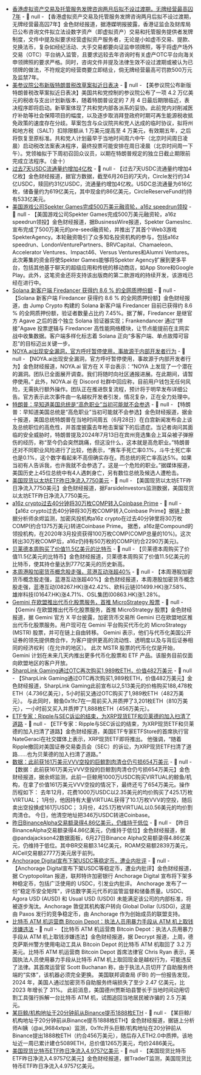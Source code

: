 - [香港虚拟资产交易及托管服务发牌咨询两月后拟不设过渡期，无牌经营最高囚7年](https://news.mingpao.com/pns/%E7%B6%93%E6%BF%9F/article/20250628/s00004/1751044051095) - 📰 null - 【香港虚拟资产交易及托管服务发牌咨询两月后拟不设过渡期，无牌经营最高囚7年】金色财经报道，据港媒明报披露，香港证监会及财库局已公布咨询文件拟立法设数字资产（即虚拟资产）交易和托管服务提供者发牌制度，文件中提及拟要求经营虚拟资产服务者，无论是小如虚币交易、提款、兑换法币，复杂如经纪活动、大手交易都要向证监申领牌照，等于将虚产场外交易（OTC）平台纳入监管，且要求远较去年咨询时有关虚产OTC平台向海关申领牌照的要求严格。同时，咨询文件并提及法律生效不设过渡期或被认为已领牌的做法，不符规定的经营商要立即结业，倘无牌经营最高可罚款500万元及监禁7年。
- [美参议院公布新版特朗普税改草案拟近日表决]() - 📰 null - 【美参议院公布新版特朗普税改草案拟近日表决】美国共和党控制的参议院公布了一项 4.2 万亿美元的税收与支出计划新版本，随着特朗普设定的 7 月 4 日最后期限临近，表决程序即将启动。新草案体现了共和党内部各派系的妥协。此前党内对削减医疗补助等社会保障项目的幅度，以及逐步取消拜登政府时期可再生能源税收抵免政策的速度存在分歧。草案包含与众议院共和党人达成的临时协议，拟将州和地方税（SALT）扣除限额从 1 万美元提高至 4 万美元，有效期五年，之后将恢复至原标准。共和党人计划最早于当地时间周六中午（北京时间周日凌晨）启动税改法案表决程序，最终投票可能安排在周日凌晨（北京时间周一下午）。党领袖拟于下周初召回众议员，以期在特朗普规定的独立日截止期限前完成立法程序。（金十）
- [过去7天USDC流通量约增加4亿枚](https://www.circle.com/transparency) - 📰 null - 【过去7天USDC流通量约增加4亿枚】金色财经报道，据官方数据，截至6月26日的7天内，Circle发行约34亿USDC，赎回约31亿USDC，流通量约增加4亿枚。USDC总流通量为616亿枚，储备量约为619亿美元，其中现金约86亿美元，CircleReserveFund约持有533亿美元。
- [美国游戏公司Spekter Games完成500万美元融资轮，a16z speedrun领投](https://www.businesswire.com/news/home/20250626950533/en/Spekter-Games-Raises-%245-Million-to-Launch-Spekter-Agency-a-Web3-Enhanced-Roguelite-Game-on-Telegram) - 📰 null - 【美国游戏公司Spekter Games完成500万美元融资轮，a16z speedrun领投】金色财经报道，据BusinessWire报道，Spekter GamesInc.宣布完成了500万美元的pre-seed融资轮，并推出了其首个Web3游戏SpekterAgency。本轮融资吸引了众多知名投资机构的参与，包括a16z speedrun、LondonVenturePartners、BRVCapital、Chamaeleon、Accelerator Ventures、Impact46、Versus Ventures和Alumni Ventures。 
此次筹集的资金将使Spekter Games能够将Spekter Agency扩展到更多平台，包括其他基于聊天的超级应用和传统的移动商店，如App Store和Google Play。此外，这笔资金还将支持该出版商的第二款游戏的持续开发，该游戏已经在进行中。
- [Solana 新客户端 Firedancer 获得约 8.6 % 的全网质押份额](https://delegation.firedancer.io/validators) - 📰 null - 【Solana 新客户端 Firedancer 获得约 8.6 % 的全网质押份额】金色财经报道，由 Jump Crypto 构建的 Solana 新客户端 Firedancer 目前已获得约 8.6 % 的全网质押份额，验证者数量占比约 7.45%。据了解，Firedancer 是继官方 Agave 之后的首个独立 Solana 验证器实现；Frankendancer 通过“拼接”Agave 投票逻辑与 Firedancer 高性能网络模块，让节点能提前在主网实战中收集数据。客户端多样化标志着 Solana 正向“多客户端、单点故障可容忍”的目标迈出关键一步。
- [NOYA.ai出现安全漏洞，官方呼吁暂停使用，事故源于内部开发者行为](https://x.com/NetworkNoya/status/1938601833469198350) - 📰 null - 【NOYA.ai出现安全漏洞，官方呼吁暂停使用，事故源于内部开发者行为】金色财经报道，NOYA.ai 官方在 X 平台表示：“NOYA 上发现了一个潜在的漏洞。团队已全面展开调查。我们将随时向社区通报进展。在此期间，请暂停使用。” 此外，NOYA.ai 在 Discord 社群中回应称，目前用户钱包无任何风险，无需执行额外操作。团队正在推进恢复流程，预计将于明早发布详细公告。官方表示此次事件由一名越权开发者引发，情况复杂，正在全力处理中。
- [特朗普：早知道美国总统是“高危职业”当初可能就不会参选]() - 📰 null - 【特朗普：早知道美国总统是“高危职业”当初可能就不会参选】金色财经报道，据金十报道，美国总统特朗普在当地时间周五（6月28日）在白宫新闻发布会上谈及总统职位的高危性，并首度披露去年枪击案留下的后遗症。当记者询问其面临的安全威胁时，特朗普提及2024年7月13日在宾州竞选集会上耳朵被子弹擦伤的经历，称“至今仍会突然跳痛，但这没什么，这本就是高危职业。”特朗普还对不同职业风险进行了比较，他表示，“赛车手死亡率0.1%，斗牛士死亡率也是0.1%，这个数字看起来不高但确实存在。而总统的死亡率高达5%。如果当初有人告诉我，也许我就不会参选了。这是一个危险的职业。”据媒体报道，美国历史上45位总统中有4人遇刺身亡，另有数位总统及候选人遭枪击。
- [美国现货以太坊ETF昨日净流入7750美元]() - 📰 null - 【美国现货以太坊ETF昨日净流入7750美元】金色财经报道，据FarsideInvestors监测数据，美国现货以太坊ETF昨日净流入7750美元。
- [a16z crypto过去40分钟将30万枚COMP转入Coinbase Prime](https://x.com/EmberCN/status/1938805233515405462) - 📰 null - 【a16z crypto过去40分钟将30万枚COMP转入Coinbase Prime】据链上数据分析师余烬监测，加密风投机构a16z crypto在过去40分钟里将30万枚COMP(约合1375万美元)转进Coinbase Prime。 
据悉，a16z是Compound的领投机构，在2020年3月投资获得100万枚COMP(COMP总量的10%)。这次转出30万枚COMP后，a16z仍持有50万枚的COMP(约合2290万美元)。
- [贝莱德本周购买了价值11.5亿美元的比特币](https://x.com/Cointelegraph/status/1938794530242740722) - 📰 null - 【贝莱德本周购买了价值11.5亿美元的比特币】金色财经报道，贝莱德本周购买了价值11.5亿美元的比特币，使其持仓量达到777亿美元的历史新高。
- [本周港股加密货币概念股走强，蓝港互动涨超40%]() - 📰 null - 【本周港股加密货币概念股走强，蓝港互动涨超40%】金色财经报道，本周港股加密货币概念股走强，蓝港互动(08267.HK)涨42.42%、欧科云链(01499.HK)涨7.58%、雄岸科技(01647.HK)涨4.71%、OSL集团(00863.HK)涨1.28%。
- [Gemini 在欧盟推出代币化股票服务，首推 MicroStrategy 股票](https://x.com/Gemini/status/1938688845597577591) - 📰 null - 【Gemini 在欧盟推出代币化股票服务，首推 MicroStrategy 股票】金色财经报道，据 Gemini 官方 X 平台披露，加密货币交易所 Gemini 已在欧盟地区推出代币化股票服务。用户现可在 Gemini 平台购买代币化的 MicroStrategy (MSTR) 股票，并可在链上自由转移。 
Gemini 表示，他们与代币化美国公开证券的领先提供商合作，为客户提供更高的流动性、透明度以及与背后证券相同的经济权利（在允许的地区）。 
此次 MSTR 股票的代币化仅是开始，Gemini 计划在未来几天内推出更多代币化股票和 ETF 产品。该服务目前仅面向欧盟地区的客户开放。
- [SharpLink Gaming通过OTC再次购买1,989枚ETH，价值482万美元](https://x.com/lookonchain/status/1938789843448090959) - 📰 null - 【SharpLink Gaming通过OTC再次购买1,989枚ETH，价值482万美元】金色财经报道，SharpLink Gaming此前宣布以2,513美元的价格购买188,478枚ETH（4.736亿美元），5小时前又通过OTC购买了1,989枚ETH（482万美元）。 
与此同时，鲸鱼0x1fc7在一周前买入并质押了3,201枚ETH（810万美元），一小时前又买入并质押了1,888枚ETH（456万美元）。
- [ETF专家：Ripple与SEC诉讼的结束，为XRP现货ETF和贝莱德的加入扫清了道路](https://x.com/NateGeraci/status/1938770338411905171) - 📰 null - 【ETF专家：Ripple与SEC诉讼的结束，为XRP现货ETF和贝莱德的加入扫清了道路】金色财经报道，美国ETF专家ETFStore的首席执行官NateGeraci在社交媒体上表示，XRP现货ETF即将推出。 
他强调，“随着Ripple撤回对美国证券交易委员会（SEC）的诉讼，为XRP现货ETF扫清了道路……也为贝莱德的加入扫清了道路。”
- [数据：此前获161万美元VVV空投的巨鲸割肉清仓仍亏损654万美元](https://x.com/EmberCN/status/1938779539666280694) - 📰 null - 【数据：此前获161万美元VVV空投的巨鲸割肉清仓仍亏损654万美元】金色财经报道，据余烬监测，此前一巨鲸用1000万USDC购买VIRTUAL的鲸鱼/机构，在拿了价值161万美元VVV空投的情况下，最终还亏了654万美元。操作历程如下： 
去年12月，花费1000万USDC以2.35美元的均价购买了425.1万枚VIRTUAL； 
1月份，他因持有大量VIRTUAL获得了10.1万枚VVV的空投，随后卖出空投换成161万USDC； 
3月份，425.1万枚VIRTUAL以0.56美元的均价割肉清仓。 
今日，他清空地址把346万USDC转进Coinbase。
- [昨日BinanceAlpha交易额录得4.86亿美元，仍维持于低位](https://dune.com/pandajackson42/binance-alpha-20-purchase-dex-tokens-directly-on-binance-cex) - 📰 null - 【昨日BinanceAlpha交易额录得4.86亿美元，仍维持于低位】金色财经报道，据@pandajackson42数据面板，6月27日Binance Alpha交易额录得4.86亿美元，仍维持于低位。其中BR交易额3.14亿美元，ROAM交易额2839万美元，AICell交易额2777万美元居于前列。
- [Anchorage Digital宣布下架USDC等稳定币，遭业内批评](https://www.cryptopolitan.com/anchorage-slammed-over-delistings/) - 📰 null - 【Anchorage Digital宣布下架USDC等稳定币，遭业内批评】金色财经报道，据 Cryptopolitan 报道，联邦特许加密银行 Anchorage Digital 宣布将下架多种稳定币，包括广泛使用的 USDC，引发业内批评。 
Anchorage 发布了一份"稳定币安全矩阵"，评估数字美元代币的监管监督和储备质量。USDC、Agora USD (AUSD) 和 Usual USD (USD0) 未能满足该公司的内部标准，将被逐步淘汰。Anchorage 敦促其机构客户转向 Global Dollar (USDG)，这是由 Paxos 发行的竞争稳定币，由 Anchorage 作为创始成员的联盟支持。
- [比特币 ATM 机运营商 Bitcoin Depot：执法人员用暴力手段从 ATM 机上取钱涉嫌违法](https://decrypt.co/327503/rogue-police-are-destroying-bitcoin-atms-bitcoin-depot-legal-chief) - 📰 null - 【比特币 ATM 机运营商 Bitcoin Depot：执法人员用暴力手段从 ATM 机上取钱涉嫌违法】金色财经报道，据 Decrypt 报道，上周，德克萨斯州警方使用电动工具从 Bitcoin Depot 的比特币 ATM 机取回了 3.2 万美元。比特币 ATM 机运营商 Bitcoin Depot 首席法律官 Chris Ryan 表示，美国执法人员使用暴力手段从比特币 ATM 机上取回现金是越权行为，可能违反了法律。其首席运营官 Scott Buchanan 称，由于执法人员切开了自助服务终端的“实体”，该机器必须完全更换。 
美国联邦调查局 (FBI) 的一份报告发现，2024 年，美国人通过加密货币自助服务终端损失了至少 2.47 亿美元，比 2023 年增长了 31%。 
此前消息，美国德州贾斯珀县警长于当地时间动用切割工具强行拆解一台比特币 ATM 机，试图追回当地居民被诈骗的 2.5 万美元。
- [某巨鲸/机构地址于20分钟前从Binance提币1888枚ETH](https://x.com/ai_9684xtpa/status/1938777609103647110) - 📰 null - 【某巨鲸/机构地址于20分钟前从Binance提币1888枚ETH】金色财经报道，据链上分析师Ai姨（@ai_9684xtpa）监测，0x1fc开头巨鲸/机构地址在20分钟前从Binance提出1888枚ETH（约合456万美元），随后存入ETH2.0中质押。该地址近一周已累计建仓5089ETH，总价值1265万美元，均价2486美元。
- [美国现货比特币ETF昨日净流入4.9757亿美元]() - 📰 null - 【美国现货比特币ETF昨日净流入4.9757亿美元】金色财经报道，据TraderT监测，美国现货比特币ETF昨日净流入4.9757亿美元。
